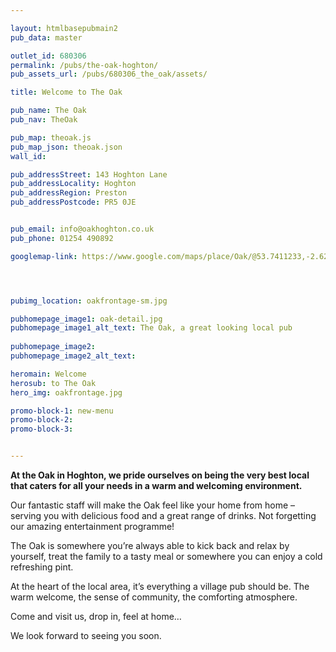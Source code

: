```yaml
---

layout: htmlbasepubmain2
pub_data: master

outlet_id: 680306
permalink: /pubs/the-oak-hoghton/
pub_assets_url: /pubs/680306_the_oak/assets/

title: Welcome to The Oak

pub_name: The Oak
pub_nav: TheOak

pub_map: theoak.js
pub_map_json: theoak.json
wall_id:

pub_addressStreet: 143 Hoghton Lane
pub_addressLocality: Hoghton
pub_addressRegion: Preston
pub_addressPostcode: PR5 0JE


pub_email: info@oakhoghton.co.uk
pub_phone: 01254 490892

googlemap-link: https://www.google.com/maps/place/Oak/@53.7411233,-2.6217105,16z/data=!4m8!1m2!2m1!1soak+hoghton!3m4!1s0x0:0xcb53eb50dcb29554!8m2!3d53.7412302!4d-2.6197323




pubimg_location: oakfrontage-sm.jpg

pubhomepage_image1: oak-detail.jpg
pubhomepage_image1_alt_text: The Oak, a great looking local pub
 
pubhomepage_image2: 
pubhomepage_image2_alt_text:

heromain: Welcome
herosub: to The Oak
hero_img: oakfrontage.jpg

promo-block-1: new-menu
promo-block-2: 
promo-block-3: 


---
```




**At the Oak in Hoghton, we pride ourselves on being the very best local that caters for all your needs in a warm and welcoming environment.**

Our fantastic staff will make the Oak feel like your home from home – serving you with delicious food and a great range of drinks. Not forgetting our amazing entertainment programme!

The Oak is somewhere you’re always able to kick back and relax by yourself, treat the family to a tasty meal or somewhere you can enjoy a cold refreshing pint.

At the heart of the local area, it’s everything a village pub should be. The warm welcome, the sense of community, the comforting atmosphere.

Come and visit us, drop in, feel at home… 

We look forward to seeing you soon.